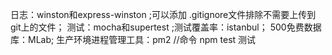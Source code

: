    日志：winston和express-winston ;可以添加 .gitignore文件排除不需要上传到git上的文件； 
   测试：mocha和supertest ;测试覆盖率：istanbul；
   500免费数据库：MLab;
   生产环境进程管理工具：pm2
   //命令
   npm test 测试